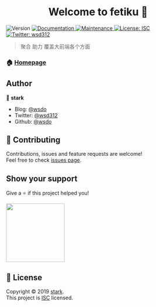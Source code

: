 <h1 align="center">Welcome to fetiku 👋</h1>
<p>
  <img alt="Version" src="https://img.shields.io/badge/version-1.0.0-blue.svg?cacheSeconds=2592000" />
  <a href="fetiku.com">
    <img alt="Documentation" src="https://img.shields.io/badge/documentation-yes-brightgreen.svg" target="_blank" />
  </a>
  <a href="https://github.com/wsdo/gitfe/graphs/commit-activity">
    <img alt="Maintenance" src="https://img.shields.io/badge/Maintained%3F-yes-green.svg" target="_blank" />
  </a>
  <a href="https://github.com/wsdo/gitfe/blob/master/LICENSE">
    <img alt="License: ISC" src="https://img.shields.io/badge/License-ISC-yellow.svg" target="_blank" />
  </a>
  <a href="https://twitter.com/wsd312">
    <img alt="Twitter: wsd312" src="https://img.shields.io/twitter/follow/wsd312.svg?style=social" target="_blank" />
  </a>
</p>

> 聚合
> 助力
> 覆盖大前端各个方面
> 

### 🏠 [Homepage](fetiku.com)


## Author

👤 **stark**

* Blog: [@wsdo](https://shudong.wang)
* Twitter: [@wsd312](https://twitter.com/wsd312)
* Github: [@wsdo](https://github.com/wsdo)

## 🤝 Contributing

Contributions, issues and feature requests are welcome!<br />Feel free to check [issues page](https://github.com/wsdo/gitfe/issues).

## Show your support

Give a ⭐️ if this project helped you!

<a href="https://www.patreon.com/fetiku">
  <img src="https://c5.patreon.com/external/logo/become_a_patron_button@2x.png" width="160">
</a>

## 📝 License

Copyright © 2019 [stark](https://github.com/wsdo).<br />
This project is [ISC](https://github.com/wsdo/gitfe/blob/master/LICENSE) licensed.


